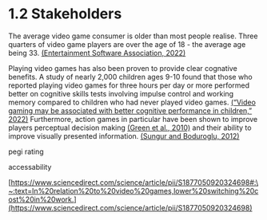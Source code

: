 # 1.2 Stakeholders

The average video game consumer is older than most people realise. Three quarters of video game players are over the age of 18 - the average age being 33. [(Entertainment Software Association, 2022)](../reference-list.md#stakeholders)

Playing video games has also been proven to provide clear cognative benefits. A study of nearly 2,000 children ages 9-10 found that those who reported playing video games for three hours per day or more performed better on cognitive skills tests involving impulse control and working memory compared to children who had never played video games. [(“Video gaming may be associated with better cognitive performance in children,” 2022)](../reference-list.md#stakeholders) Furthermore, action games in particular have been shown to improve players perceptual decision making [(Green et al., 2010)](../reference-list.md#stakeholders) and their ability to improve visually presented information. [(Sungur and Boduroglu, 2012)](../reference-list.md#stakeholders)

pegi rating

accessability

[https://www.sciencedirect.com/science/article/pii/S1877050920324698#:\~:text=In%20relation%20to%20video%20games,lower%20switching%20cost%20in%20work.](https://www.sciencedirect.com/science/article/pii/S1877050920324698)
